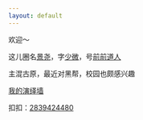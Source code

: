 ```yaml
---
layout: default
---
```



欢迎～

这儿圈名[景尧](./docs/my-page.html)，字[少微](./docs/my-page.html)，号[前前道人](./docs/my-page.html)

主混古原，最近对黑帮，校园也颇感兴趣

[我的演绎墙](./docs/my-page.html)

扣扣：[2839424480](https://raw.githubusercontent.com/UserT2019/UserT2019.github.io/master/assets/img/qqewm.png)


  
 

